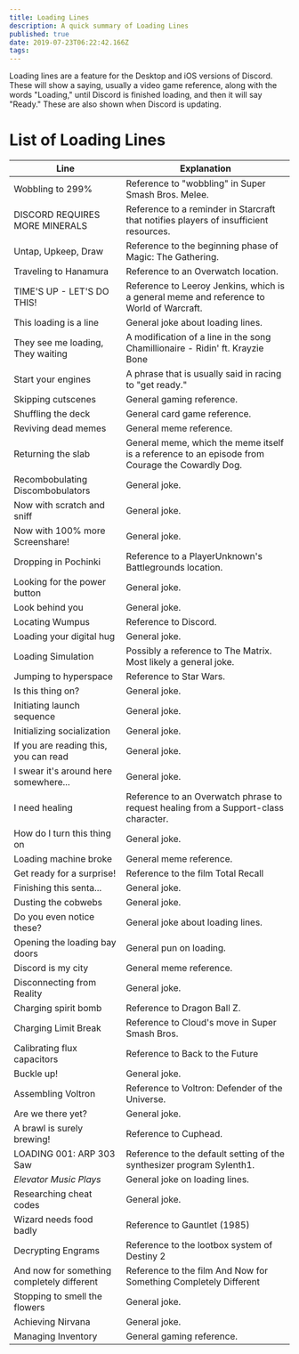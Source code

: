 ```yaml
---
title: Loading Lines
description: A quick summary of Loading Lines
published: true
date: 2019-07-23T06:22:42.166Z
tags: 
---
```


Loading lines are a feature for the Desktop and iOS versions of Discord. These will show a saying, usually a video game reference, along with the words "Loading," until Discord is finished loading, and then it will say "Ready." These are also shown when Discord is updating.

# List of Loading Lines
| Line |	Explanation |
|---------|---------|
| Wobbling to 299% | Reference to "wobbling" in Super Smash Bros. Melee. |
| DISCORD REQUIRES MORE MINERALS | Reference to a reminder in Starcraft that notifies players of insufficient resources. |
| Untap, Upkeep, Draw | Reference to the beginning phase of Magic: The Gathering. |
| Traveling to Hanamura | Reference to an Overwatch location. |
| TIME'S UP - LET'S DO THIS! | Reference to Leeroy Jenkins, which is a general meme and reference to World of Warcraft. |
| This loading is a line | General joke about loading lines. |
| They see me loading, They waiting | A modification of a line in the song Chamillionaire - Ridin' ft. Krayzie Bone |
| Start your engines | A phrase that is usually said in racing to "get ready." |
| Skipping cutscenes | General gaming reference. |
| Shuffling the deck | General card game reference. |
| Reviving dead memes | General meme reference. |
| Returning the slab | General meme, which the meme itself is a reference to an episode from Courage the Cowardly Dog. |
| Recombobulating Discombobulators | General joke. |
| Now with scratch and sniff | General joke. |
| Now with 100% more Screenshare! | General joke. |
| Dropping in Pochinki | Reference to a PlayerUnknown's Battlegrounds location. |
| Looking for the power button | General joke. |
| Look behind you | General joke. |
| Locating Wumpus | Reference to Discord. |
| Loading your digital hug | General joke. |
| Loading Simulation | Possibly a reference to The Matrix. Most likely a general joke. |
| Jumping to hyperspace | Reference to Star Wars. |
| Is this thing on? | General joke. |
| Initiating launch sequence | General joke. |
| Initializing socialization | General joke. |
| If you are reading this, you can read | General joke. |
| I swear it's around here somewhere... | General joke. |
| I need healing | Reference to an Overwatch phrase to request healing from a Support-class character. |
| How do I turn this thing on | General joke. |
| Loading machine broke | General meme reference. |
| Get ready for a surprise! | Reference to the film Total Recall |
| Finishing this senta... | General joke. |
| Dusting the cobwebs | General joke. |
| Do you even notice these? | General joke about loading lines. |
| Opening the loading bay doors | General pun on loading. |
| Discord is my city | General meme reference. |
| Disconnecting from Reality | General joke. | 
| Charging spirit bomb | Reference to Dragon Ball Z. |
| Charging Limit Break | Reference to Cloud's move in Super Smash Bros. |
| Calibrating flux capacitors | Reference to Back to the Future |
| Buckle up! | General joke. |
| Assembling Voltron | Reference to Voltron: Defender of the Universe. |
| Are we there yet? | General joke. |
| A brawl is surely brewing! | Reference to Cuphead. |
| LOADING 001: ARP 303 Saw | Reference to the default setting of the synthesizer program Sylenth1. |
| *Elevator Music Plays* | General joke on loading lines. |
| Researching cheat codes | General joke. |
| Wizard needs food badly | Reference to Gauntlet (1985) |
| Decrypting Engrams | Reference to the lootbox system of Destiny 2 |
| And now for something completely different | Reference to the film And Now for Something Completely Different |
| Stopping to smell the flowers | General joke. |
| Achieving Nirvana | General joke. |
| Managing Inventory | General gaming reference. |

